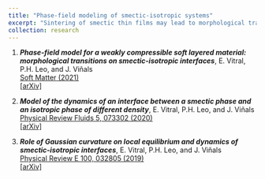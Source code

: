 ```yaml
---
title: "Phase-field modeling of smectic-isotropic systems"
excerpt: "Sintering of smectic thin films may lead to morphological transitions from focal conics to conical pyramids and other suprising patterns. We develop smectic-isotropic phase-field models, including flows and non-classical stresses, in order to study the evolution of these interfaces. Using an amplitude equation formalism, analytic interface equations (Gibbs-Thomson, velocity) are derived, evidencing the role of the Gaussian curvature and layer orientation on the observed patterns. <br/><img src='/images/cpyr.png'>"
collection: research
---
```


1. _**Phase-field model for a weakly compressible soft layered material: morphological transitions on smectic-isotropic interfaces**_, 
E.&#160;Vitral, P.H.&#160;Leo, and J.&#160;Viñals <br />
[Soft Matter (2021)](https://pubs.rsc.org/en/content/articlelanding/2021/sm/d1sm00488c#!divAbstract) <br />
[[arXiv]](https://arxiv.org/abs/2103.16734)

2. _**Model of the dynamics of an interface between a smectic phase and an isotropic phase of different density**_,
E.&#160;Vitral, P.H.&#160;Leo, and J.&#160;Viñals <br />
[Physical Review Fluids 5, 073302 (2020)](https://journals.aps.org/prfluids/abstract/10.1103/PhysRevFluids.5.073302) <br />
[[arXiv]](https://arxiv.org/abs/2007.15804)

3. _**Role of Gaussian curvature on local equilibrium and dynamics of smectic-isotropic interfaces**_,
E.&#160;Vitral, P.H.&#160;Leo, and J.&#160;Viñals <br />
[Physical Review E 100, 032805 (2019)](https://journals.aps.org/pre/abstract/10.1103/PhysRevE.100.032805) <br />
[[arXiv]](https://arxiv.org/abs/1910.00488)